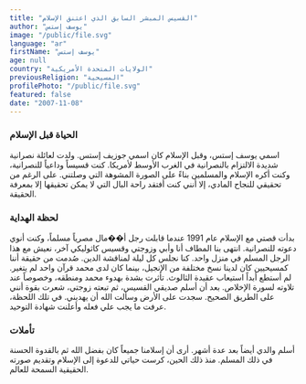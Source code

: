```yaml
---
title: "القسيس المبشر السابق الذي اعتنق الإسلام"
author: "يوسف إستس"
image: "/public/file.svg"
language: "ar"
firstName: "يوسف إستس"
age: null
country: "الولايات المتحدة الأمريكية"
previousReligion: "المسيحية"
profilePhoto: "/public/file.svg"
featured: false
date: "2007-11-08"
---
```


### الحياة قبل الإسلام

اسمي يوسف إستس، وقبل الإسلام كان اسمي جوزيف إستس. ولدت لعائلة نصرانية شديدة الالتزام بالنصرانية في الغرب الأوسط لأمريكا. كنت قسيساً وداعياً للنصرانية، وكنت أكره الإسلام والمسلمين بناءً على الصورة المشوهة التي وصلتني. على الرغم من تحقيقي للنجاح المادي، إلا أنني كنت أفتقد راحة البال التي لا يمكن تحقيقها إلا بمعرفة الحقيقة.

### لحظة الهداية

بدأت قصتي مع الإسلام عام 1991 عندما قابلت رجل أ��مال مصرياً مسلماً، وكنت أنوي دعوته للنصرانية. انتهى بنا المطاف أنا وأبي وزوجتي وقسيس كاثوليكي آخر، نعيش مع هذا الرجل المسلم في منزل واحد. كنا نجلس كل ليلة لمناقشة الدين. صُدمت من حقيقة أننا كمسيحيين كان لدينا نسخ مختلفة من الإنجيل، بينما كان لدى محمد قرآن واحد لم يتغير. لم أستطع أبداً استيعاب عقيدة الثالوث. تأثرت بشدة بهدوء محمد ومنطقه، وخصوصاً عند تلاوته لسورة الإخلاص. بعد أن أسلم صديقي القسيس، ثم تبعته زوجتي، شعرت بقوة أنني على الطريق الصحيح. سجدت على الأرض وسألت الله أن يهديني. في تلك اللحظة، عرفت ما يجب علي فعله وأعلنت شهادة التوحيد.

### تأملات

أسلم والدي أيضاً بعد عدة أشهر. أرى أن إسلامنا جميعاً كان بفضل الله ثم بالقدوة الحسنة في ذلك المسلم. منذ ذلك الحين، كرست حياتي للدعوة إلى الإسلام وتقديم صورته الحقيقية السمحة للعالم.